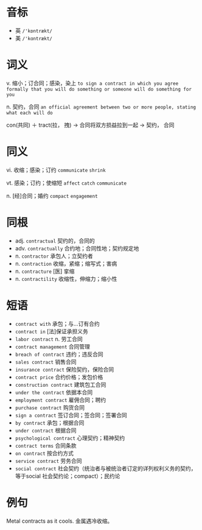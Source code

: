 # 音标

- 英 `/'kɒntrækt/`
- 美 `/'kɑntrækt/`

# 词义

v. 缩小；订合同；感染，染上
`to sign a contract in which you agree formally that you will do something or someone will do something for you`

n. 契约，合同
`an official agreement between two or more people, stating what each will do`



con(共同) ＋ tract(拉， 拽) → 合同将双方损益拉到一起 → 契约， 合同

# 同义

vi. 收缩；感染；订约
`communicate` `shrink`

vt. 感染；订约；使缩短
`affect` `catch` `communicate`

n. [经]合同；婚约
`compact` `engagement`

# 同根

- adj. `contractual` 契约的，合同的
- adv. `contractually` 合约地；合同性地；契约规定地
- n. `contractor` 承包人；立契约者
- n. `contraction` 收缩，紧缩；缩写式；害病
- n. `contracture` [医] 挛缩
- n. `contractility` 收缩性，伸缩力；缩小性

# 短语

- `contract with` 承包；与…订有合约
- `contract in` [法]保证承担义务
- `labor contract` n. 劳工合同
- `contract management` 合同管理
- `breach of contract` 违约；违反合同
- `sales contract` 销售合同
- `insurance contract` 保险契约，保险合同
- `contract price` 合约价格；发包价格
- `construction contract` 建筑包工合同
- `under the contract` 依据本合同
- `employment contract` 雇佣合同；聘约
- `purchase contract` 购货合同
- `sign a contract` 签订合同；签合同；签署合同
- `by contract` 承包；根据合同
- `under contract` 根据合同
- `psychological contract` 心理契约；精神契约
- `contract terms` 合同条款
- `on contract` 按合约方式
- `service contract` 劳务合同
- `social contract` 社会契约（统治者与被统治者订定的详列权利义务的契约，等于social 社会契约论；compact）；民约论

# 例句

Metal contracts as it cools.
金属遇冷收缩。


